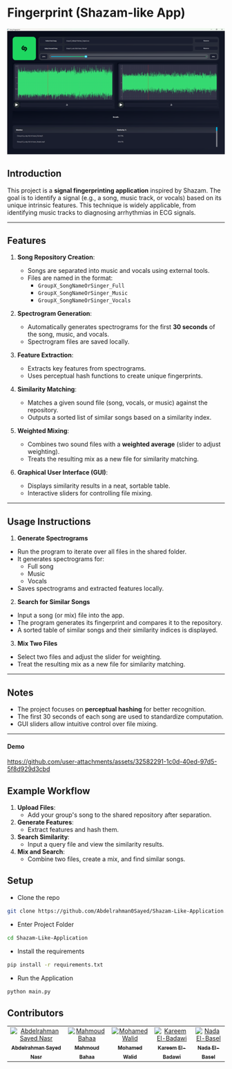 
# Fingerprint (Shazam-like App)
![App_UI](images/app_ui.png)

## Introduction

This project is a **signal fingerprinting application** inspired by Shazam. The goal is to identify a signal (e.g., a song, music track, or vocals) based on its unique intrinsic features. This technique is widely applicable, from identifying music tracks to diagnosing arrhythmias in ECG signals.

---

## Features

1. **Song Repository Creation**:
   - Songs are separated into music and vocals using external tools.
   - Files are named in the format:
     - `GroupX_SongNameOrSinger_Full`
     - `GroupX_SongNameOrSinger_Music`
     - `GroupX_SongNameOrSinger_Vocals`

2. **Spectrogram Generation**:
   - Automatically generates spectrograms for the first **30 seconds** of the song, music, and vocals.
   - Spectrogram files are saved locally.

3. **Feature Extraction**:
   - Extracts key features from spectrograms.
   - Uses perceptual hash functions to create unique fingerprints.

4. **Similarity Matching**:
   - Matches a given sound file (song, vocals, or music) against the repository.
   - Outputs a sorted list of similar songs based on a similarity index.

5. **Weighted Mixing**:
   - Combines two sound files with a **weighted average** (slider to adjust weighting).
   - Treats the resulting mix as a new file for similarity matching.

6. **Graphical User Interface (GUI)**:
   - Displays similarity results in a neat, sortable table.
   - Interactive sliders for controlling file mixing.

---

## Usage Instructions

 1. **Generate Spectrograms**
- Run the program to iterate over all files in the shared folder.
- It generates spectrograms for:
  - Full song
  - Music
  - Vocals
- Saves spectrograms and extracted features locally.

 2. **Search for Similar Songs**
- Input a song (or mix) file into the app.
- The program generates its fingerprint and compares it to the repository.
- A sorted table of similar songs and their similarity indices is displayed.

 3. **Mix Two Files**
- Select two files and adjust the slider for weighting.
- Treat the resulting mix as a new file for similarity matching.

---

## Notes

- The project focuses on **perceptual hashing** for better recognition.
- The first 30 seconds of each song are used to standardize computation.
- GUI sliders allow intuitive control over file mixing.

---
#### **Demo**
https://github.com/user-attachments/assets/32582291-1c0d-40ed-97d5-5f8d929d3cbd


## Example Workflow

1. **Upload Files**:
   - Add your group's song to the shared repository after separation.
2. **Generate Features**:
   - Extract features and hash them.
3. **Search Similarity**:
   - Input a query file and view the similarity results.
4. **Mix and Search**:
   - Combine two files, create a mix, and find similar songs.



## **Setup**

- Clone the repo
```bash
git clone https://github.com/Abdelrahman0Sayed/Shazam-Like-Application.git
```
- Enter Project Folder
```bash
cd Shazam-Like-Application
```
- Install the requirements
```bash
pip install -r requirements.txt
```
- Run the Application
```bash
python main.py
```

## Contributors <a name = "Contributors"></a>
<table>
  <tr>
    <td align="center">
    <a href="https://github.com/Abdelrahman0Sayed" target="_black">
    <img src="https://avatars.githubusercontent.com/u/113141265?v=4" width="150px;" alt="Abdelrahman Sayed Nasr"/>
    <br />
    <sub><b>Abdelrahman Sayed Nasr</b></sub></a>
    </td>
    <td align="center">
    <a href="https://github.com/MahmoudBL83" target="_black">
    <img src="https://avatars.githubusercontent.com/u/95527734?v=4" width="150px;" alt="Mahmoud Bahaa"/>
    <br />
    <sub><b>Mahmoud Bahaa</b></sub></a>
    </td>
    <td align="center">
    <a href="https://github.com/momowalid" target="_black">
    <img src="https://avatars.githubusercontent.com/u/127145133?v=4" width="150px;" alt="Mohamed Walid"/>
    <br />
    <sub><b>Mohamed Walid</b></sub></a>
    </td>
    <td align="center">
    <a href="https://github.com/Karim12Elbadwy" target="_black">
    <img src="https://avatars.githubusercontent.com/u/190773888?v=4" width="150px;" alt="Kareem El-Badawi"/>
    <br />
    <sub><b>Kareem El-Badawi</b></sub></a>
    </td>
    <td align="center">
    <a href="https://github.com/NadaMohamedElBasel" target="_black">
    <img src="https://avatars.githubusercontent.com/u/110432081?v=4" width="150px;" alt="Nada El-Basel"/>
    <br />
    <sub><b>Nada El-Basel</b></sub></a>
    </td>
      </tr>
